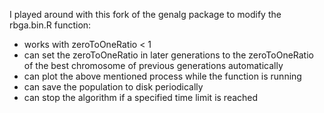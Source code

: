 I played around with this fork of the genalg package to modify the rbga.bin.R function:

- works with zeroToOneRatio < 1
- can set the zeroToOneRatio in later generations to the zeroToOneRatio of the best chromosome of previous generations automatically
- can plot the above mentioned process while the function is running
- can save the population to disk periodically
- can stop the algorithm if a specified time limit is reached

